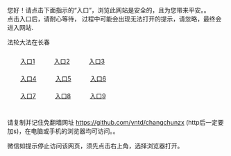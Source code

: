 您好！请点击下面指示的“入口”，浏览此网站是安全的，且为您带来平安。。 <br/>
点击入口后，请耐心等待， 过程中可能会出现无法打开的提示，请忽略，最终会进入网站. </br>

法轮大法在长春<br/>
<div style="padding:10px"><a style="margin:20px" target="_blank" href="https://d1ljx1paf3p7qf.cloudfront.net/2Qpsp?ovhdipfy" id="ccLink1" rel="nofollow">入口1</a> <a target="_blank" style="margin:20px" href="https://d2tbytqd5zlkrh.cloudfront.net/2Qpsp?wwtnlsb" id="ccLink2" rel="nofollow">入口2</a> <a style="margin:20px" target="_blank" href="https://d1com0w31dj28q.cloudfront.net/2Qpsp?elwtpkyq" id="ccLink3" rel="nofollow">入口3</a></div>

<div style="padding:10px" ><a style="margin:20px" target="_blank" href="https://d1ljx1paf3p7qf.cloudfront.net/2Qpsp?ovhdipfy" id="ccLink4" rel="nofollow">入口4</a> <a style="margin:20px" href="https://d2tbytqd5zlkrh.cloudfront.net/2Qpsp?wwtnlsb" target="_blank" id="ccLink5" rel="nofollow">入口5</a> <a style="margin:20px" href="https://d1com0w31dj28q.cloudfront.net/2Qpsp?elwtpkyq" target="_blank" id="ccLink6" rel="nofollow">入口6</a></div>

<div style="padding:10px"><a style="margin:20px" target="_blank" href="https://d1ljx1paf3p7qf.cloudfront.net/2Qpsp?ovhdipfy" id="ccLink7" rel="nofollow">入口7</a> <a style="margin:20px" href="https://d2tbytqd5zlkrh.cloudfront.net/2Qpsp?wwtnlsb" target="_blank" id="ccLink8" rel="nofollow">入口8</a> <a style="margin:20px" target="_blank" href="https://d1com0w31dj28q.cloudfront.net/2Qpsp?elwtpkyq" id="ccLink9" rel="nofollow">入口9</a></div>

<br/>



请复制并记住免翻墙网址 https://github.com/yntd/changchunzx (http后一定要加s)，在电脑或手机的浏览器均可访问。。<br/>

微信如提示停止访问该网页，须先点击右上角，选择浏览器打开。
